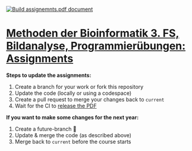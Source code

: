 [![Build assignemnts.pdf document](https://github.com/BMCV/mobi-fs3-python-tasks/actions/workflows/build_assignments.yml/badge.svg)](https://github.com/BMCV/mobi-fs3-python-tasks/actions/workflows/build_assignments.yml)

# [Methoden der Bioinformatik 3. FS,<br>Bildanalyse, Programmierübungen: Assignments]()

**Steps to update the assignments:**
1. Create a branch for your work or fork this repository
2. Update the code (locally or using a codespace)
3. Create a pull request to merge your changes back to `current`
4. Wait for the CI to [release the PDF](https://github.com/BMCV/mobi-fs3-python-tasks/releases)

**If you want to make some changes for the next year:**
1. Create a future-branch 🙂
2. Update & merge the code (as described above)
3. Merge back to `current` before the course starts

